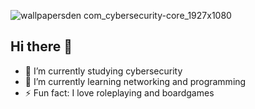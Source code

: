 ![wallpapersden com_cybersecurity-core_1927x1080](https://github.com/user-attachments/assets/b90345d4-9dc4-46a3-871f-7994cc0cf3c0)

## Hi there 👋

- 🔭 I’m currently studying cybersecurity
- 🌱 I’m currently learning networking and programming
- ⚡ Fun fact: I love roleplaying and boardgames
<!--
**jeremyquiros/jeremyquiros** is a ✨ _special_ ✨ repository because its `README.md` (this file) appears on your GitHub profile.

Here are some ideas to get you started:


- 👯 I’m looking to collaborate on ...
- 🤔 I’m looking for help with ...
- 💬 Ask me about ...
- 📫 How to reach me: ...
- 😄 Pronouns: ...

-->
